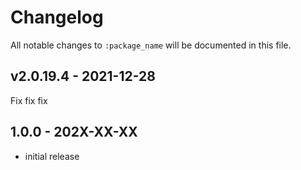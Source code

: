 # Changelog

All notable changes to `:package_name` will be documented in this file.

## v2.0.19.4 - 2021-12-28

Fix fix fix

## 1.0.0 - 202X-XX-XX

- initial release
